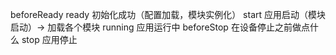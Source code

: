 beforeReady
ready 初始化成功（配置加载，模块实例化）
start 应用启动（模块启动）-> 加载各个模块
running 应用运行中
beforeStop 在设备停止之前做点什么
stop 应用停止
